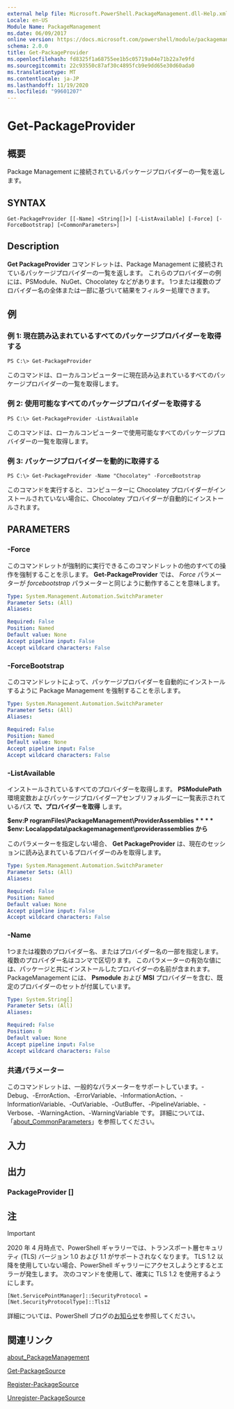 ```yaml
---
external help file: Microsoft.PowerShell.PackageManagement.dll-Help.xml
Locale: en-US
Module Name: PackageManagement
ms.date: 06/09/2017
online version: https://docs.microsoft.com/powershell/module/packagemanagement/get-packageprovider?view=powershell-7.2&WT.mc_id=ps-gethelp
schema: 2.0.0
title: Get-PackageProvider
ms.openlocfilehash: fd8325f1a68755ee1b5c05719a04e71b22a7e9fd
ms.sourcegitcommit: 22c93550c87af30c4895fcb9e9dd65e30d60ada0
ms.translationtype: MT
ms.contentlocale: ja-JP
ms.lasthandoff: 11/19/2020
ms.locfileid: "99601207"
---
```

# Get-PackageProvider

## 概要
Package Management に接続されているパッケージプロバイダーの一覧を返します。

## SYNTAX

```
Get-PackageProvider [[-Name] <String[]>] [-ListAvailable] [-Force] [-ForceBootstrap] [<CommonParameters>]
```

## Description

**Get PackageProvider** コマンドレットは、Package Management に接続されているパッケージプロバイダーの一覧を返します。
これらのプロバイダーの例には、PSModule、NuGet、Chocolatey などがあります。
1つまたは複数のプロバイダー名の全体または一部に基づいて結果をフィルター処理できます。

## 例

### 例 1: 現在読み込まれているすべてのパッケージプロバイダーを取得する

```
PS C:\> Get-PackageProvider
```

このコマンドは、ローカルコンピューターに現在読み込まれているすべてのパッケージプロバイダーの一覧を取得します。

### 例 2: 使用可能なすべてのパッケージプロバイダーを取得する

```
PS C:\> Get-PackageProvider -ListAvailable
```

このコマンドは、ローカルコンピューターで使用可能なすべてのパッケージプロバイダーの一覧を取得します。

### 例 3: パッケージプロバイダーを動的に取得する

```
PS C:\> Get-PackageProvider -Name "Chocolatey" -ForceBootstrap
```

このコマンドを実行すると、コンピューターに Chocolatey プロバイダーがインストールされていない場合に、Chocolatey プロバイダーが自動的にインストールされます。

## PARAMETERS

### -Force

このコマンドレットが強制的に実行できるこのコマンドレットの他のすべての操作を強制することを示します。
**Get-PackageProvider** では、 *Force* パラメーターが *forcebootstrap* パラメーターと同じように動作することを意味します。

```yaml
Type: System.Management.Automation.SwitchParameter
Parameter Sets: (All)
Aliases:

Required: False
Position: Named
Default value: None
Accept pipeline input: False
Accept wildcard characters: False
```

### -ForceBootstrap

このコマンドレットによって、パッケージプロバイダーを自動的にインストールするように Package Management を強制することを示します。

```yaml
Type: System.Management.Automation.SwitchParameter
Parameter Sets: (All)
Aliases:

Required: False
Position: Named
Default value: None
Accept pipeline input: False
Accept wildcard characters: False
```

### -ListAvailable

インストールされているすべてのプロバイダーを取得します。
**PSModulePath** 環境変数およびパッケージプロバイダーアセンブリフォルダーに一覧表示されているパス **で、プロバイダーを取得** します。

**$env:P rogramFiles\PackageManagement\ProviderAssemblies * * * * $env: Localappdata\packagemanagement\providerassemblies から**

このパラメーターを指定しない場合、 **Get PackageProvider** は、現在のセッションに読み込まれているプロバイダーのみを取得します。

```yaml
Type: System.Management.Automation.SwitchParameter
Parameter Sets: (All)
Aliases:

Required: False
Position: Named
Default value: None
Accept pipeline input: False
Accept wildcard characters: False
```

### -Name

1つまたは複数のプロバイダー名、またはプロバイダー名の一部を指定します。
複数のプロバイダー名はコンマで区切ります。
このパラメーターの有効な値には、パッケージと共にインストールしたプロバイダーの名前が含まれます。PackageManagement には、 **Psmodule** および **MSI** プロバイダーを含む、既定のプロバイダーのセットが付属しています。

```yaml
Type: System.String[]
Parameter Sets: (All)
Aliases:

Required: False
Position: 0
Default value: None
Accept pipeline input: False
Accept wildcard characters: False
```

### 共通パラメーター

このコマンドレットは、一般的なパラメーターをサポートしています。-Debug、-ErrorAction、-ErrorVariable、-InformationAction、-InformationVariable、-OutVariable、-OutBuffer、-PipelineVariable、-Verbose、-WarningAction、-WarningVariable です。 詳細については、「[about_CommonParameters](https://go.microsoft.com/fwlink/?LinkID=113216)」を参照してください。

## 入力

## 出力

### PackageProvider []

## 注

> [!IMPORTANT]
> 2020 年 4 月時点で、PowerShell ギャラリーでは、トランスポート層セキュリティ (TLS) バージョン 1.0 および 1.1 がサポートされなくなります。 TLS 1.2 以降を使用していない場合、PowerShell ギャラリーにアクセスしようとするとエラーが発生します。 次のコマンドを使用して、確実に TLS 1.2 を使用するようにします。
>
> `[Net.ServicePointManager]::SecurityProtocol = [Net.SecurityProtocolType]::Tls12`
>
> 詳細については、PowerShell ブログの[お知らせ](https://devblogs.microsoft.com/powershell/powershell-gallery-tls-support/)を参照してください。

## 関連リンク

[about_PackageManagement](../Microsoft.PowerShell.Core/About/about_PackageManagement.md)

[Get-PackageSource](Get-PackageSource.md)

[Register-PackageSource](Register-PackageSource.md)

[Unregister-PackageSource](Unregister-PackageSource.md)
